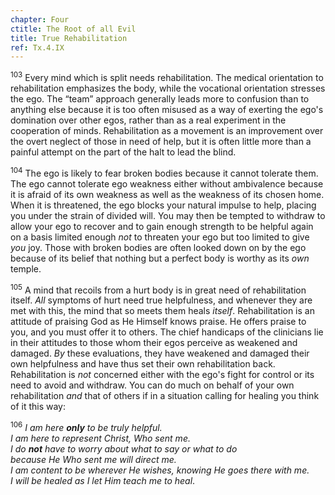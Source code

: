 ```yaml
---
chapter: Four
ctitle: The Root of all Evil
title: True Rehabilitation
ref: Tx.4.IX
---
```


<sup>103</sup> Every mind which is split needs rehabilitation. The medical
orientation to rehabilitation emphasizes the body, while the vocational
orientation stresses the ego. The “team” approach generally leads more
to confusion than to anything else because it is too often misused as a
way of exerting the ego's domination over other egos, rather than as a
real experiment in the cooperation of minds. Rehabilitation as a
movement is an improvement over the overt neglect of those in need of
help, but it is often little more than a painful attempt on the part of
the halt to lead the blind.

<sup>104</sup> The ego is likely to fear broken bodies because it cannot tolerate
them. The ego cannot tolerate ego weakness either without ambivalence
because it is afraid of its own weakness as well as the weakness of its
chosen home. When it is threatened, the ego blocks your natural impulse
to help, placing you under the strain of divided will. You may then be
tempted to withdraw to allow your ego to recover and to gain enough
strength to be helpful again on a basis limited enough *not* to threaten
your ego but too limited to give *you* joy. Those with broken bodies are
often looked down on by the ego because of its belief that nothing but a
perfect body is worthy as its *own* temple.

<sup>105</sup> A mind that recoils from a hurt body is in great need of
rehabilitation itself. *All* symptoms of hurt need true helpfulness, and
whenever they are met with this, the mind that so meets them heals
*itself*. Rehabilitation is an attitude of praising God as He Himself
knows praise. He offers praise to you, and you must offer it to others.
The chief handicaps of the clinicians lie in their attitudes to those
whom their egos perceive as weakened and damaged. *By* these
evaluations, they have weakened and damaged their own helpfulness and
have thus set their own rehabilitation back. Rehabilitation is *not*
concerned either with the ego's fight for control or its need to avoid
and withdraw. You can do much on behalf of your own rehabilitation *and*
that of others if in a situation calling for healing you think of it
this way:

<sup>106</sup> *I am here **only** to be truly helpful.<br/>
I am here to represent Christ, Who sent me.<br/>
I do **not** have to worry about what to say or what to do<br/>
because He Who sent me will direct me.<br/>
I am content to be wherever He wishes, knowing He goes there with me.<br/>
I will be healed as I let Him teach me to heal*.

